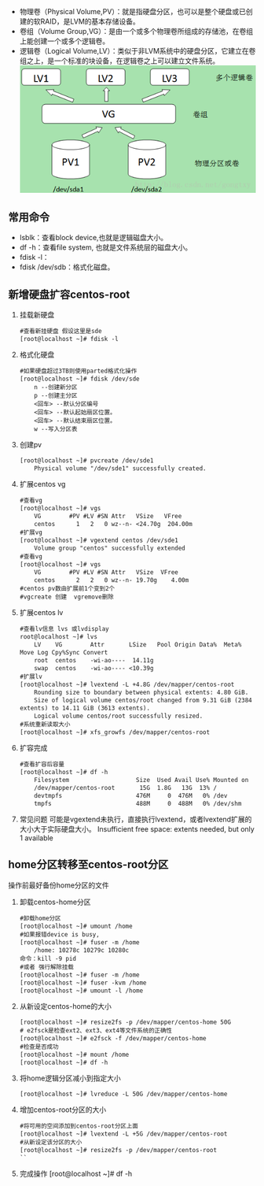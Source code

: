 

* 物理卷（Physical Volume,PV）：就是指硬盘分区，也可以是整个硬盘或已创建的软RAID，是LVM的基本存储设备。
* 卷组（Volume Group,VG）：是由一个或多个物理卷所组成的存储池，在卷组上能创建一个或多个逻辑卷。
* 逻辑卷（Logical Volume,LV）：类似于非LVM系统中的硬盘分区，它建立在卷组之上，是一个标准的块设备，在逻辑卷之上可以建立文件系统。
![图片](../resources/1109.png)

## 常用命令
* lsblk：查看block device,也就是逻辑磁盘大小。
* df -h：查看file system, 也就是文件系统层的磁盘大小。
* fdisk -l：
* fdisk /dev/sdb：格式化磁盘。


## 新增硬盘扩容centos-root
1. 挂载新硬盘
    ```
    #查看新挂硬盘 假设这里是sde
    [root@localhost ~]# fdisk -l
    ```
    
2. 格式化硬盘
    ```
    #如果硬盘超过3TB则使用parted格式化操作
    [root@localhost ~]# fdisk /dev/sde
	    n --创建新分区
        p --创建主分区
        <回车> --默认分区编号
        <回车> --默认起始扇区位置。
        <回车> --默认结束扇区位置。
        w --写入分区表        
	```

3. 创建pv	
    ```
    [root@localhost ~]# pvcreate /dev/sde1
        Physical volume "/dev/sde1" successfully created.
    ```

3. 扩展centos vg
    ```
    #查看vg
    [root@localhost ~]# vgs
        VG        #PV #LV #SN Attr   VSize   VFree   
        centos      1   2   0 wz--n- <24.70g  204.00m
    #扩展vg
    [root@localhost ~]# vgextend centos /dev/sde1
        Volume group "centos" successfully extended  
    #查看vg  
    [root@localhost ~]# vgs
        VG        #PV #LV #SN Attr   VSize  VFree   
        centos      2   2   0 wz--n- 19.70g    4.00m
    #centos pv数由扩展前1个变到2个
    #vgcreate 创建  vgremove删除
    ```

4. 扩展centos lv
    ```
    #查看lv信息 lvs 或lvdisplay
    root@localhost ~]# lvs
        LV    VG        Attr       LSize   Pool Origin Data%  Meta%  Move Log Cpy%Sync Convert
        root  centos    -wi-ao----  14.11g                                                    
        swap  centos    -wi-ao---- <10.39g                                                    
    #扩展lv
    [root@localhost ~]# lvextend -L +4.8G /dev/mapper/centos-root 
        Rounding size to boundary between physical extents: 4.80 GiB.
        Size of logical volume centos/root changed from 9.31 GiB (2384 extents) to 14.11 GiB (3613 extents).
        Logical volume centos/root successfully resized.
    #系统重新读取大小
    [root@localhost ~]# xfs_growfs /dev/mapper/centos-root  
    ```

5. 扩容完成
    ```
    #查看扩容后容量
    [root@localhost ~]# df -h
        Filesystem                   Size  Used Avail Use% Mounted on
        /dev/mapper/centos-root       15G  1.8G   13G  13% /
        devtmpfs                     476M     0  476M   0% /dev
        tmpfs                        488M     0  488M   0% /dev/shm
    ```
6. 常见问题
    可能是vgextend未执行，直接执行lvextend，或者lvextend扩展的大小大于实际硬盘大小。
    Insufficient free space: extents needed, but only 1 available

## home分区转移至centos-root分区
操作前最好备份home分区的文件
1. 卸载centos-home分区
    ```
    #卸载home分区
    [root@localhost ~]# umount /home
    #如果报错device is busy,
    [root@localhost ~]# fuser -m /home
        /home: 10278c 10279c 10280c     
    命令：kill -9 pid
    #或者 强行解除挂载
    [root@localhost ~]# fuser -m /home
    [root@localhost ~]# fuser -kvm /home 
    [root@localhost ~]# umount -l /home 
    ```

2. 从新设定centos-home的大小
    ```
    [root@localhost ~]# resize2fs -p /dev/mapper/centos-home 50G
    # e2fsck是检查ext2、ext3、ext4等文件系统的正确性
    [root@localhost ~]# e2fsck -f /dev/mapper/centos-home 
    #检查是否成功
    [root@localhost ~]# mount /home
    [root@localhost ~]# df -h

    ```
3. 将home逻辑分区减小到指定大小
    ```
    [root@localhost ~]# lvreduce -L 50G /dev/mapper/centos-home 
    ```
4. 增加centos-root分区的大小
    ```
    #将可用的空间添加到centos-root分区上面
    [root@localhost ~]# lvextend -L +5G /dev/mapper/centos-root 
    #从新设定该分区的大小
    [root@localhost ~]# resize2fs -p /dev/mapper/centos-root
    ``
5. 完成操作
    [root@localhost ~]# df -h
